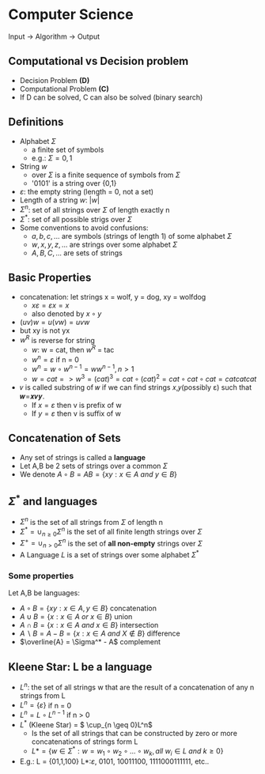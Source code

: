 # Computer Science
Input -> Algorithm -> Output

## Computational vs Decision problem
+ Decision Problem **(D)**
+ Computational Problem **(C)**
+ If D can be solved, C can also be solved (binary search)
  
## Definitions
+ Alphabet $\Sigma$
  + a finite set of symbols
  + e.g.: $\Sigma = {0,1}$
+ String $w$
  + over $\Sigma$ is a finite sequence of symbols from $\Sigma$ 
  + '0101' is a string over {0,1}
+ $\varepsilon$: the empty string (length = 0, not a set)
+ Length of a string $w$: $|w|$
+ $\Sigma^n$: set of all strings over $\Sigma$ of length exactly n
+ $\Sigma^*$: set of all possible strigs over $\Sigma$
+ Some conventions to avoid confusions:
  + $a,b,c,...$ are symbols (strings of length 1) of some alphabet $\Sigma$
  + $w,x,y,z,...$ are strings over some alphabet $\Sigma$
  + $A,B,C,...$ are sets of strings

## Basic Properties
+ concatenation: let strings x = wolf, y = dog, xy = wolfdog
  + $x\varepsilon = \varepsilon x = x$
  + also denoted by $x \circ y$
+ $(uv)w = u(vw) = uvw$
+ but xy is not yx
+ $w^R$ is reverse for string 
  + $w$: w = cat, then $w^R$ = tac
  + $w^n = \varepsilon$ if n = 0
  + $w^n = w \circ w^{n-1} = ww^{n-1}, n >1$
  + $w = cat => w^3 = (cat)^3 = cat \circ (cat)^2 = cat \circ cat \circ cat = catcatcat$
+ 𝑣 is called substring of 𝑤 if we can find strings 𝑥,𝑦(possibly ε) such that 𝒘=𝒙𝒗𝒚.
  + If $x = \varepsilon$ then v is prefix of w
  + If $y = \varepsilon$ then v is suffix of w

## Concatenation of Sets
+ Any set of strings is called a **language**
+ Let A,B be 2 sets of strings over a common $\Sigma$
+ We denote $A \circ B = AB = \{xy : x \in A \ and \ y \in B\}$

## $\Sigma^*$ and languages
+ $\Sigma^n$ is the set of all strings from $\Sigma$ of length n
+ $\Sigma^* = \cup_{n \geq 0}\Sigma^n$ is the set of all finite length strings over $\Sigma$
+ $\Sigma^+ = \cup_{n > 0}\Sigma^n$ is the set of **all non-empty** strings over $\Sigma$
+ Α Language 𝐿 is a set of strings over some alphabet $\Sigma^*$

### Some properties
Let A,B be languages:  
+ $A\circ B = \{xy: x\in A, y\in B\}$ concatenation
+ $A\cup B = \{x: x\in A \ or \ x\in B\}$ union
+ $A\cap B = \{x: x\in A \ and \ x\in B\}$ intersection
+ $A \backslash B = A-B = \{x: x\in A \ and \ X \notin B\}$ difference
+ $\overline{A} = \Sigma^* - A$ complement

## Kleene Star: L be a language
+ $L^n$: the set of all strings w that are the result of a concatenation of any n strings from L
+ $L^n = \{\varepsilon\}$ if n = 0
+ $L^n = L \circ L^{n-1}$ if n > 0
+ $L^*$ (Kleene Star) = $ \cup_{n \geq 0}L^n$
  + Is the set of all strings that can be constructed by zero or more concatenations of strings form L
  + $L* = \{w \in \Sigma^*: w = w_1 \circ w_2 \circ ... \circ w_k, all \ w_i \in L \ and \ k \geq 0\}$
+ E.g.: L = {01,1,100} L*:$\varepsilon$, 0101, 10011100, 1111000111111, etc..
